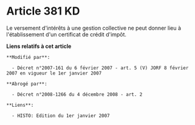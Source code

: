 # Article 381 KD

Le versement d'intérêts à une gestion collective ne peut donner lieu à l'établissement d'un certificat de crédit d'impôt.

**Liens relatifs à cet article**

	**Modifié par**:

	  - Décret n°2007-161 du 6 février 2007 - art. 5 (V) JORF 8 février 2007 en vigueur le 1er janvier 2007

	**Abrogé par**:

	  - Décret n°2008-1266 du 4 décembre 2008 - art. 2

	**Liens**:

	  - HISTO: Edition du 1er janvier 2007
